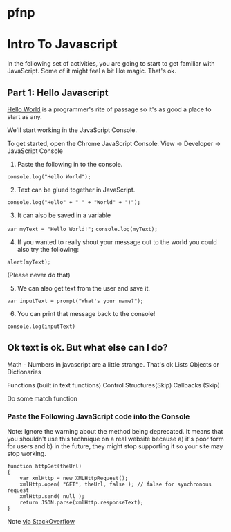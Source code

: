 # pfnp

# Intro To Javascript #

In the following set of activities, you are going to start to get familiar with JavaScript.
Some of it might feel a bit like magic. That's ok.

## Part 1: Hello Javascript ##

[Hello World](https://en.wikipedia.org/wiki/%22Hello,_World!%22_program) is a programmer's rite of passage so it's as good a place to start as any.

We'll start working in the JavaScript Console.

To get started, open the Chrome JavaScript Console.
View -> Developer -> JavaScript Console

1. Paste the following in to the console.

`console.log("Hello World");`

2. Text can be glued together in JavaScript.

`console.log("Hello" + " " + "World" + "!");`

3. It can also be saved in a variable

`var myText = "Hello World!";`
`console.log(myText);`

4. If you wanted to really shout your message out to the world you could also try the following:

`alert(myText);`

(Please never do that)

5. We can also get text from the user and save it.

`var inputText = prompt("What's your name?");`

6. You can print that message back to the console!

`console.log(inputText)`

## Ok text is ok. But what else can I do?

Math - Numbers in javascript are a little strange. That's ok
Lists
Objects or Dictionaries

Functions (built in text functions)
Control Structures(Skip)
Callbacks (Skip)


Do some match function



### Paste the Following JavaScript code into the Console
Note: Ignore the warning about the method being deprecated. It means that you shouldn't use this technique on a real website because a) it's poor form for users and b) in the future, they might stop supporting it so your site may stop working.

 `function httpGet(theUrl)`  
 `{`  
 `    var xmlHttp = new XMLHttpRequest();`  
 `    xmlHttp.open( "GET", theUrl, false ); // false for synchronous request`  
 `    xmlHttp.send( null );`  
`    return JSON.parse(xmlHttp.responseText);`  
`}`  

Note [via StackOverflow](http://stackoverflow.com/questions/247483/http-get-request-in-javascript)
